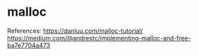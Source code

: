 # malloc
References:
  https://danluu.com/malloc-tutorial/
  https://medium.com/@andrestc/implementing-malloc-and-free-ba7e7704a473
